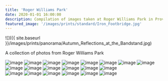 ```yaml
---
title: 'Roger Williams Park'
date: 2020-01-01 16:00:00
description: Compilation of images taken at Roger Williams Park in Providence
featured_image: '/images/prints/standard/Iron_Footbridge.jpg'
---
```


![]({{ site.baseurl }}/images/prints/panorama/Autumn_Reflections_at_the_Bandstand.jpg)

A collection of photos from Roger Williams Park

<div class="gallery" data-columns="3">
    <img src="{{ site.baseurl }}/images/prints/standard/Autumn_Reflections_at_the_Temple_of_Music.jpg" alt="image" />
    <img src="{{ site.baseurl }}/images/prints/standard/Bandstand_in_Autumn.jpg" alt="image" />
    <img src="{{ site.baseurl }}/images/prints/standard/Bridges_To_Blossoms.jpg" alt="image" />
    <img src="{{ site.baseurl }}/images/prints/standard/Cherry_Blossom_Bench.jpg" alt="image" />
    <img src="{{ site.baseurl }}/images/prints/standard/Dalrymple_On_Fire.jpg" alt="image" />
    <img src="{{ site.baseurl }}/images/blog/2021-02-07-roger-williams-snow-storm/DalrympleSnowFastShutter.jpg" alt="image" />
    <img src="{{ site.baseurl }}/images/blog/2021-02-07-roger-williams-snow-storm/DalrympleSnowSlowShutter.jpg" alt="image" />
    <img src="{{ site.baseurl }}/images/prints/standard/Fountain_and_Bridge_Reflections.jpg" alt="image" />
    <img src="{{ site.baseurl }}/images/prints/standard/Iron_Footridge_In_Snow.jpg" alt="image" />
    <img src="{{ site.baseurl }}/images/prints/standard/Iron_Footbridge.jpg" alt="image" />
    <img src="{{ site.baseurl }}/images/prints/standard/Japanese_Gardens_in_Spring.jpg" alt="image" />
    <img src="{{ site.baseurl }}/images/prints/standard/Miantunomu_Bridge_in_Autumn.jpg" alt="image" />
    <img src="{{ site.baseurl }}/images/blog/2021-02-07-roger-williams-snow-storm/SnowingOnTheMiantunomuBridge.jpg" alt="image" />
    <img src="{{ site.baseurl }}/images/prints/standard/Spring_Reflections_at_the_Bandstand.jpg" alt="image" />
</div>
<div class="gallery" data-columns="2">
    <img src="{{ site.baseurl }}/images/prints/panorama/Autumn_Reflections_at_the_Bandstand.jpg" alt="image" />
    <img src="{{ site.baseurl }}/images/prints/panorama/Autumn_Sunrise_at_the_Temple_of_Music.jpg" alt="image" />
    <img src="{{ site.baseurl }}/images/prints/panorama/Dalrymple_Boat_House_in_Autumn.jpg" alt="image" />
    <img src="{{ site.baseurl }}/images/prints/panorama/Dalrymple_Boat_House_In_Falling_Snow.jpg" alt="image" />
    <img src="{{ site.baseurl }}/images/blog/2021-02-07-roger-williams-snow-storm/DalrympleBoathousePanoramaSnowingLongerShutter.jpg" alt="image" />
    <img src="{{ site.baseurl }}/images/blog/2021-02-07-roger-williams-snow-storm/JapaneseGardenDuringSnow.jpg" alt="image" />
</div>